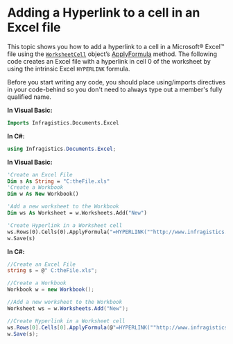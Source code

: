 ﻿<!--
|metadata|
{
    "fileName": "excelengine-adding-a-hyperlink-to-a-cell-in-an-excel-file",
    "controlName": "Infragistics Excel Library",
    "tags": ["How Do I"]
}
|metadata|
-->

# Adding a Hyperlink to a cell in an Excel file

This topic shows you how to add a hyperlink to a cell in a Microsoft® Excel™ file using the [`WorksheetCell`](Infragistics.Web.Mvc.Documents.Excel~Infragistics.Documents.Excel.WorksheetCell.html "Link to the API Reference Guide to the WorksheetCell member.") object’s [ApplyFormula](Infragistics.Web.Mvc.Documents.Excel~Infragistics.Documents.Excel.WorksheetCell~ApplyFormula.html "Link to the API Reference Guide to the ApplyFormula member.") method. The following code creates an Excel file with a hyperlink in cell 0 of the worksheet by using the intrinsic Excel `HYPERLINK` formula.

Before you start writing any code, you should place using/imports directives in your code-behind so you don't need to always type out a member's fully qualified name.

**In Visual Basic:**
```vb
Imports Infragistics.Documents.Excel
```
**In C#:**
```csharp
using Infragistics.Documents.Excel;
```
**In Visual Basic:**
 ```vb
 'Create an Excel File 
 Dim s As String = "C:theFile.xls"
 'Create a Workbook 
 Dim w As New Workbook()

 'Add a new worksheet to the Workbook 
 Dim ws As Worksheet = w.Worksheets.Add("New")

 'Create Hyperlink in a Worksheet cell 
 ws.Rows(0).Cells(0).ApplyFormula("=HYPERLINK(""http://www.infragistics.com"",""Infragistics"")")
 w.Save(s)
 ```
**In C#:**
 ```csharp
 //Create an Excel File
 string s = @" C:theFile.xls";

 //Create a Workbook
 Workbook w = new Workbook();

 //Add a new worksheet to the Workbook
 Worksheet ws = w.Worksheets.Add("New");

 //Create Hyperlink in a Worksheet cell
 ws.Rows[0].Cells[0].ApplyFormula(@"=HYPERLINK(""http://www.infragistics.com"",""Infragistics"")");
 w.Save(s);
 ```